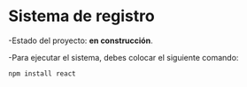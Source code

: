 <h1> Sistema de registro</h1/>

-Estado del proyecto: **en construcción**.

-Para ejecutar el sistema, debes colocar el siguiente comando:

````npm install react````  
    